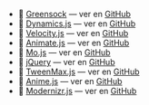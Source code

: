 * 📌 [Greensock](https://greensock.com/) — ver en [GitHub](https://github.com/juliangarnier/anime)
* 📌 [Dynamics.js](http://dynamicsjs.com/) — ver en [GitHub](https://github.com/juliangarnier/anime)
* 📌 [Velocity.js](http://velocityjs.org/) — ver en [GitHub](https://github.com/juliangarnier/anime)
* 📌 [Animate.js](http://animejs.com/) — ver en [GitHub](https://github.com/juliangarnier/anime)
* 📌 [Mo.js](http://mojs.io/) — ver en [GitHub](https://github.com/juliangarnier/anime)
* 📌 [jQuery](https://jquery.com/) — ver en [GitHub](https://github.com/juliangarnier/anime)
* 📌 [TweenMax.js](https://greensock.com/tweenmax) — ver en [GitHub](https://github.com/juliangarnier/anime)
* 📌 [Anime.js](http://animejs.com/) — ver en [GitHub](https://github.com/juliangarnier/anime)
* 📌 [Modernizr.js](https://modernizr.com/) — ver en [GitHub](https://github.com/Modernizr/Modernizr)
